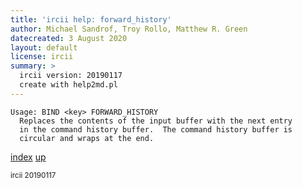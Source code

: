 ```yaml
---
title: 'ircii help: forward_history'
author: Michael Sandrof, Troy Rollo, Matthew R. Green
datecreated: 3 August 2020
layout: default
license: ircii
summary: >
  ircii version: 20190117
  create with help2md.pl
---
```

```
Usage: BIND <key> FORWARD_HISTORY
  Replaces the contents of the input buffer with the next entry
  in the command history buffer.  The command history buffer is
  circular and wraps at the end.
```

[index](index.html)
[up](..)

<small> ircii 20190117 </small>
